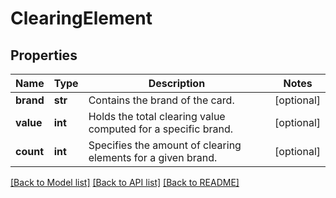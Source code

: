 # ClearingElement

## Properties
Name | Type | Description | Notes
------------ | ------------- | ------------- | -------------
**brand** | **str** | Contains the brand of the card. | [optional] 
**value** | **int** | Holds the total clearing value computed for a specific brand. | [optional] 
**count** | **int** | Specifies the amount of clearing elements for a given brand. | [optional] 

[[Back to Model list]](../README.md#documentation-for-models) [[Back to API list]](../README.md#documentation-for-api-endpoints) [[Back to README]](../README.md)


